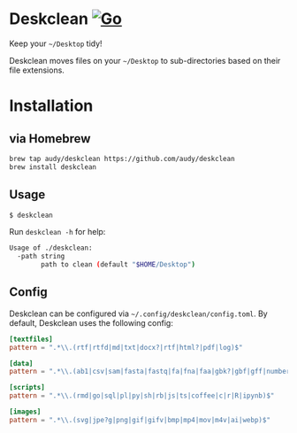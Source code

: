 # Deskclean [![Go](https://github.com/audy/deskclean/actions/workflows/go.yml/badge.svg)](https://github.com/audy/deskclean/actions/workflows/go.yml)

Keep your `~/Desktop` tidy!

Deskclean moves files on your `~/Desktop` to sub-directories based on their file extensions.

# Installation

## via Homebrew

```sh
brew tap audy/deskclean https://github.com/audy/deskclean
brew install deskclean
```

## Usage

```sh
$ deskclean
```

Run `deskclean -h` for help:

```sh
Usage of ./deskclean:
  -path string
        path to clean (default "$HOME/Desktop")
```

## Config

Deskclean can be configured via `~/.config/deskclean/config.toml`. By default,
Deskclean uses the following config:

```toml
[textfiles]
pattern = ".*\\.(rtf|rtfd|md|txt|docx?|rtf|html?|pdf|log)$"

[data]
pattern = ".*\\.(ab1|csv|sam|fasta|fastq|fa|fna|faa|gbk?|gbf|gff|numbers|aln|zip|tar.gz|xlsx?|sqlite|json?)$"

[scripts]
pattern = ".*\\.(rmd|go|sql|pl|py|sh|rb|js|ts|coffee|c|r|R|ipynb)$"

[images]
pattern = ".*\\.(svg|jpe?g|png|gif|gifv|bmp|mp4|mov|m4v|ai|webp)$"
```

